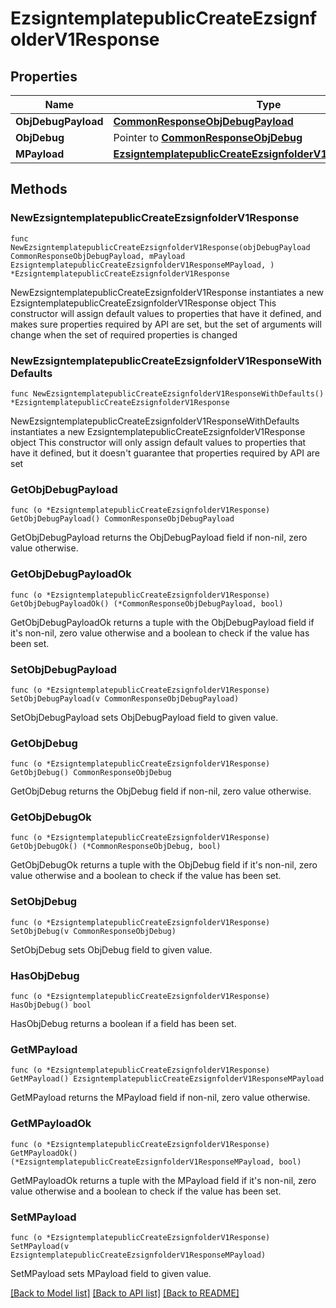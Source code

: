 # EzsigntemplatepublicCreateEzsignfolderV1Response

## Properties

Name | Type | Description | Notes
------------ | ------------- | ------------- | -------------
**ObjDebugPayload** | [**CommonResponseObjDebugPayload**](CommonResponseObjDebugPayload.md) |  | 
**ObjDebug** | Pointer to [**CommonResponseObjDebug**](CommonResponseObjDebug.md) |  | [optional] 
**MPayload** | [**EzsigntemplatepublicCreateEzsignfolderV1ResponseMPayload**](EzsigntemplatepublicCreateEzsignfolderV1ResponseMPayload.md) |  | 

## Methods

### NewEzsigntemplatepublicCreateEzsignfolderV1Response

`func NewEzsigntemplatepublicCreateEzsignfolderV1Response(objDebugPayload CommonResponseObjDebugPayload, mPayload EzsigntemplatepublicCreateEzsignfolderV1ResponseMPayload, ) *EzsigntemplatepublicCreateEzsignfolderV1Response`

NewEzsigntemplatepublicCreateEzsignfolderV1Response instantiates a new EzsigntemplatepublicCreateEzsignfolderV1Response object
This constructor will assign default values to properties that have it defined,
and makes sure properties required by API are set, but the set of arguments
will change when the set of required properties is changed

### NewEzsigntemplatepublicCreateEzsignfolderV1ResponseWithDefaults

`func NewEzsigntemplatepublicCreateEzsignfolderV1ResponseWithDefaults() *EzsigntemplatepublicCreateEzsignfolderV1Response`

NewEzsigntemplatepublicCreateEzsignfolderV1ResponseWithDefaults instantiates a new EzsigntemplatepublicCreateEzsignfolderV1Response object
This constructor will only assign default values to properties that have it defined,
but it doesn't guarantee that properties required by API are set

### GetObjDebugPayload

`func (o *EzsigntemplatepublicCreateEzsignfolderV1Response) GetObjDebugPayload() CommonResponseObjDebugPayload`

GetObjDebugPayload returns the ObjDebugPayload field if non-nil, zero value otherwise.

### GetObjDebugPayloadOk

`func (o *EzsigntemplatepublicCreateEzsignfolderV1Response) GetObjDebugPayloadOk() (*CommonResponseObjDebugPayload, bool)`

GetObjDebugPayloadOk returns a tuple with the ObjDebugPayload field if it's non-nil, zero value otherwise
and a boolean to check if the value has been set.

### SetObjDebugPayload

`func (o *EzsigntemplatepublicCreateEzsignfolderV1Response) SetObjDebugPayload(v CommonResponseObjDebugPayload)`

SetObjDebugPayload sets ObjDebugPayload field to given value.


### GetObjDebug

`func (o *EzsigntemplatepublicCreateEzsignfolderV1Response) GetObjDebug() CommonResponseObjDebug`

GetObjDebug returns the ObjDebug field if non-nil, zero value otherwise.

### GetObjDebugOk

`func (o *EzsigntemplatepublicCreateEzsignfolderV1Response) GetObjDebugOk() (*CommonResponseObjDebug, bool)`

GetObjDebugOk returns a tuple with the ObjDebug field if it's non-nil, zero value otherwise
and a boolean to check if the value has been set.

### SetObjDebug

`func (o *EzsigntemplatepublicCreateEzsignfolderV1Response) SetObjDebug(v CommonResponseObjDebug)`

SetObjDebug sets ObjDebug field to given value.

### HasObjDebug

`func (o *EzsigntemplatepublicCreateEzsignfolderV1Response) HasObjDebug() bool`

HasObjDebug returns a boolean if a field has been set.

### GetMPayload

`func (o *EzsigntemplatepublicCreateEzsignfolderV1Response) GetMPayload() EzsigntemplatepublicCreateEzsignfolderV1ResponseMPayload`

GetMPayload returns the MPayload field if non-nil, zero value otherwise.

### GetMPayloadOk

`func (o *EzsigntemplatepublicCreateEzsignfolderV1Response) GetMPayloadOk() (*EzsigntemplatepublicCreateEzsignfolderV1ResponseMPayload, bool)`

GetMPayloadOk returns a tuple with the MPayload field if it's non-nil, zero value otherwise
and a boolean to check if the value has been set.

### SetMPayload

`func (o *EzsigntemplatepublicCreateEzsignfolderV1Response) SetMPayload(v EzsigntemplatepublicCreateEzsignfolderV1ResponseMPayload)`

SetMPayload sets MPayload field to given value.



[[Back to Model list]](../README.md#documentation-for-models) [[Back to API list]](../README.md#documentation-for-api-endpoints) [[Back to README]](../README.md)


